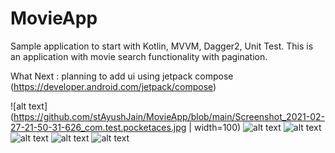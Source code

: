 # MovieApp
Sample application to start with Kotlin, MVVM, Dagger2, Unit Test. This is an application with movie search functionality with pagination.

What Next : planning to add ui using jetpack compose (https://developer.android.com/jetpack/compose)

![alt text](https://github.com/stAyushJain/MovieApp/blob/main/Screenshot_2021-02-27-21-50-31-626_com.test.pocketaces.jpg | width=100)
![alt text](https://github.com/stAyushJain/MovieApp/blob/main/Screenshot_2021-02-27-21-50-43-696_com.test.pocketaces.jpg)
![alt text](https://github.com/stAyushJain/MovieApp/blob/main/Screenshot_2021-02-27-21-50-45-976_com.test.pocketaces.jpg)
![alt text](https://github.com/stAyushJain/MovieApp/blob/main/Screenshot_2021-02-27-21-50-54-090_com.test.pocketaces.jpg)
![alt text](https://github.com/stAyushJain/MovieApp/blob/main/Screenshot_2021-02-27-21-51-13-895_com.test.pocketaces.jpg)
![alt text](https://github.com/stAyushJain/MovieApp/blob/main/Screenshot_2021-02-27-21-55-24-184_com.test.pocketaces.jpg)
